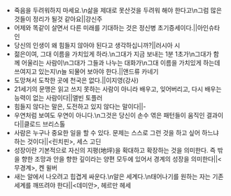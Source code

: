 - 죽음을 두려워하지 마세요.\n삶을 제대로 못산것을 두려워 해야 한다고\n그럼 많은것들이 정리가 될것 같아요||강신주
- 어제와 똑같이 살면서 다른 미래를 기대하는 것은 정신병 초기증세이다.||아인슈타인
- 당신의 인생이 왜 힘들지 않아야 된다고 생각하십니까?||러시아 시
- 젊은이여, 그대 이름을 가치있게 하라.\n그대가 지금 보내는 1분 1초가\n그대가 함께 어울리는 사람이\n그대가 그들과 나누는 대화가\n그대 이름을 가치있게 하는데 쓰여지고 있는지\n늘 되물어 보아야 한다.||앤드류 카네기
- 도망쳐서 도착한 곳에 천국은 없다.||이지영(강사)
- 21세기의 문맹은 읽고 쓰지 못하는 사람이 아니라 배우고, 잊어버리고, 다시 배우는 능력이 없는 사람이다||앨빈 토플러
- 힘들지 않다는 말은, 도전하고 있지 않다는 말이다||-
- 우연처럼 보여도 우연이 아니다.\n그것은 당신이 손수 엮은 패턴들이 움직인 결과이다||클로드 브리스톨
- 사람은 누구나 중요한 일을 할 수 있다. 문제는 스스로 그런 것을 하고 싶어 하느냐 하는 것이다||<린치핀>, 세스 고딘
- 성장이란 기본적으로 자신의 지평(地坪)을 확대하고 확장하는 것을 의미한다. 즉 밖을 향한 조망과 안을 향한 깊이라는 양편 모두에 있어서 경계의 성장을 의미한다||<무경계>, 켄 윌버
- 새는 알에서 나오려고 힙겹게 싸운다.\n알은 세계다.\n태어나기를 원하는 자는 기존세계를 깨뜨려야 한다||<데미안>, 헤르만 헤세
